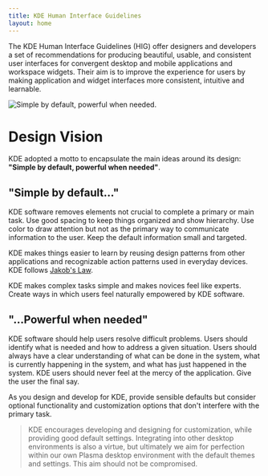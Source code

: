 ```yaml
---
title: KDE Human Interface Guidelines
layout: home
---
```


The KDE Human Interface Guidelines (HIG) offer designers and developers
a set of recommendations for producing beautiful, usable, and consistent
user interfaces for convergent desktop and mobile applications and
workspace widgets. Their aim is to improve the experience for users by
making application and widget interfaces more consistent, intuitive and learnable.

![Simple by default, powerful when needed.](/hig/HIGDesignVisionFullBleed.png)

# Design Vision

KDE adopted a motto to encapsulate the main ideas around its design: **"Simple by default, powerful when needed"**.

## "Simple by default..."

KDE software removes elements not crucial to complete a primary or main task. Use good spacing to keep things organized and show hierarchy. Use color to draw attention but not as the primary way to communicate information to the user. Keep the default information small and targeted.

KDE makes things easier to learn by reusing design patterns from other applications and recognizable action patterns used in everyday devices. KDE follows [Jakob's Law](https://lawsofux.com/jakobs-law.html).

KDE makes complex tasks simple and makes novices feel like experts. Create ways in which users feel naturally empowered by KDE software.
<br>

## "...Powerful when needed"

KDE software should help users resolve difficult problems. Users should identify what is needed and how to address a given situation. Users should always have a clear understanding of what can be done in the system, what is currently happening in the system, and what has just happened in the system. KDE users should never feel at the mercy of the application. Give the user the final say.

As you design and develop for KDE, provide sensible defaults but consider optional functionality and customization options that don't interfere with the primary task.

> KDE encourages developing and designing for customization, while providing good default settings. Integrating into other desktop environments is also a virtue, but ultimately we aim for perfection within our own Plasma desktop environment with the default themes and settings. This aim should not be compromised.
